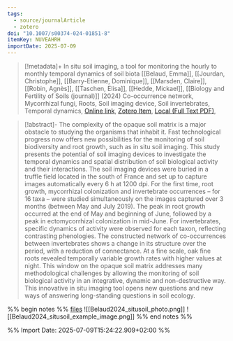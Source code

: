 ```yaml
---
tags:
  - source/journalArticle
  - zotero
doi: "10.1007/s00374-024-01851-8"
itemKey: NUVEAHRH
importDate: 2025-07-09
---
```

>[!metadata]+
> In situ soil imaging, a tool for monitoring the hourly to monthly temporal dynamics of soil biota
> [[Belaud, Emma]], [[Jourdan, Christophe]], [[Barry-Etienne, Dominique]], [[Marsden, Claire]], [[Robin, Agnès]], [[Taschen, Elisa]], [[Hedde, Mickael]], 
> [[Biology and Fertility of Soils (journal)]] (2024)
> Co-occurrence network, Mycorrhizal fungi, Roots, Soil imaging device, Soil invertebrates, Temporal dynamics, 
> [Online link](https://doi.org/10.1007/s00374-024-01851-8), [Zotero Item](zotero://select/library/items/NUVEAHRH), [Local (Full Text PDF)](file://C:/Users/aburg/Documents/references/zotero/storage/54LSXMMU/Belaud2024_situsoil.pdf), 

>[!abstract]-
>The complexity of the opaque soil matrix is a major obstacle to studying the organisms that inhabit it. Fast technological progress now offers new possibilities for the monitoring of soil biodiversity and root growth, such as in situ soil imaging. This study presents the potential of soil imaging devices to investigate the temporal dynamics and spatial distribution of soil biological activity and their interactions. The soil imaging devices were buried in a truffle field located in the south of France and set up to capture images automatically every 6 h at 1200 dpi. For the first time, root growth, mycorrhizal colonization and invertebrate occurrences – for 16 taxa – were studied simultaneously on the images captured over 3 months (between May and July 2019). The peak in root growth occurred at the end of May and beginning of June, followed by a peak in ectomycorrhizal colonization in mid-June. For invertebrates, specific dynamics of activity were observed for each taxon, reflecting contrasting phenologies. The constructed network of co-occurrences between invertebrates shows a change in its structure over the period, with a reduction of connectance. At a fine scale, oak fine roots revealed temporally variable growth rates with higher values at night. This window on the opaque soil matrix addresses many methodological challenges by allowing the monitoring of soil biological activity in an integrative, dynamic and non-destructive way. This innovative in situ imaging tool opens new questions and new ways of answering long-standing questions in soil ecology.

%% begin notes %%
[files](file:\\\C:\Users\aburg\Documents\references\misc\FormationEcologieDuSol_2025\resources\in_situ_soil_imaging_videos)
![[Belaud2024_situsoil_photo.png]]
![[Belaud2024_situsoil_example_image.png]]
%% end notes %%

%% Import Date: 2025-07-09T15:24:22.909+02:00 %%

